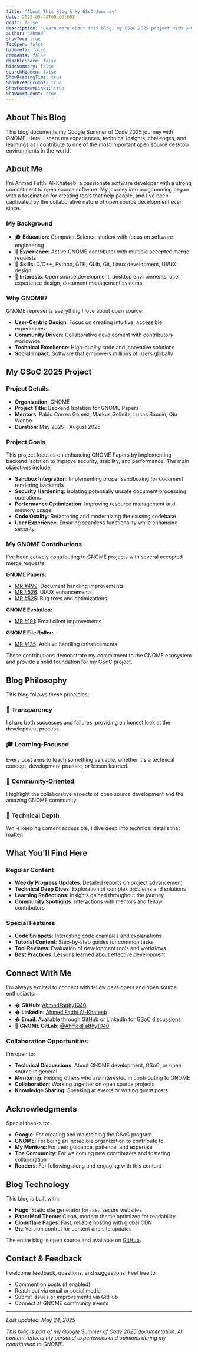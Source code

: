 ```yaml
---
title: "About This Blog & My GSoC Journey"
date: 2025-05-24T00:00:00Z
draft: false
description: "Learn more about this blog, my GSoC 2025 project with GNOME, and my background in open source development."
author: "Ahmed"
showToc: true
TocOpen: false
hidemeta: false
comments: false
disableShare: false
hideSummary: false
searchHidden: false
ShowReadingTime: true
ShowBreadCrumbs: true
ShowPostNavLinks: true
ShowWordCount: true
---
```


## About This Blog

This blog documents my Google Summer of Code 2025 journey with GNOME. Here, I share my experiences, technical insights, challenges, and learnings as I contribute to one of the most important open source desktop environments in the world.

## About Me

I'm Ahmed Fatthi Al-Khateeb, a passionate software developer with a strong commitment to open source software. My journey into programming began with a fascination for creating tools that help people, and I've been captivated by the collaborative nature of open source development ever since.

### My Background
- 🎓 **Education**: Computer Science student with focus on software engineering
- 💼 **Experience**: Active GNOME contributor with multiple accepted merge requests
- 🔧 **Skills**: C/C++, Python, GTK, GLib, Git, Linux development, UI/UX design
- 🌟 **Interests**: Open source development, desktop environments, user experience design, document management systems

### Why GNOME?

GNOME represents everything I love about open source:
- **User-Centric Design**: Focus on creating intuitive, accessible experiences
- **Community Driven**: Collaborative development with contributors worldwide
- **Technical Excellence**: High-quality code and innovative solutions
- **Social Impact**: Software that empowers millions of users globally

## My GSoC 2025 Project

### Project Details
- **Organization**: GNOME
- **Project Title**: Backend Isolation for GNOME Papers
- **Mentors**: Pablo Correa Gómez, Markus Gollnitz, Lucas Baudin, Qiu Wenbo
- **Duration**: May 2025 - August 2025

### Project Goals
This project focuses on enhancing GNOME Papers by implementing backend isolation to improve security, stability, and performance. The main objectives include:

- **Sandbox Integration**: Implementing proper sandboxing for document rendering backends
- **Security Hardening**: Isolating potentially unsafe document processing operations
- **Performance Optimization**: Improving resource management and memory usage
- **Code Quality**: Refactoring and modernizing the existing codebase
- **User Experience**: Ensuring seamless functionality while enhancing security

### My GNOME Contributions

I've been actively contributing to GNOME projects with several accepted merge requests:

**GNOME Papers:**
- [MR #499](https://gitlab.gnome.org/GNOME/papers/-/merge_requests/499): Document handling improvements
- [MR #526](https://gitlab.gnome.org/GNOME/papers/-/merge_requests/526): UI/UX enhancements
- [MR #525](https://gitlab.gnome.org/GNOME/papers/-/merge_requests/525): Bug fixes and optimizations

**GNOME Evolution:**
- [MR #191](https://gitlab.gnome.org/GNOME/evolution/-/merge_requests/191): Email client improvements

**GNOME File Roller:**
- [MR #135](https://gitlab.gnome.org/GNOME/file-roller/-/merge_requests/135): Archive handling enhancements

These contributions demonstrate my commitment to the GNOME ecosystem and provide a solid foundation for my GSoC project.

## Blog Philosophy

This blog follows these principles:

### 📖 **Transparency**
I share both successes and failures, providing an honest look at the development process.

### 🎓 **Learning-Focused**
Every post aims to teach something valuable, whether it's a technical concept, development practice, or lesson learned.

### 🤝 **Community-Oriented**
I highlight the collaborative aspects of open source development and the amazing GNOME community.

### 🔧 **Technical Depth**
While keeping content accessible, I dive deep into technical details that matter.

## What You'll Find Here

### Regular Content
- **Weekly Progress Updates**: Detailed reports on project advancement
- **Technical Deep Dives**: Exploration of complex problems and solutions
- **Learning Reflections**: Insights gained throughout the journey
- **Community Spotlights**: Interactions with mentors and fellow contributors

### Special Features
- **Code Snippets**: Interesting code examples and explanations
- **Tutorial Content**: Step-by-step guides for common tasks
- **Tool Reviews**: Evaluation of development tools and workflows
- **Best Practices**: Lessons learned about effective development

## Connect With Me

I'm always excited to connect with fellow developers and open source enthusiasts:

- � **GitHub**: [AhmedFatthy1040](https://github.com/AhmedFatthy1040)
- � **LinkedIn**: [Ahmed Fatthi Al-Khateeb](https://linkedin.com/in/ahmedfatthi1040)
- � **Email**: Available through GitHub or LinkedIn for GSoC discussions
- 🦋 **GNOME GitLab**: [@AhmedFatthy1040](https://gitlab.gnome.org/AhmedFatthy1040)

### Collaboration Opportunities

I'm open to:
- **Technical Discussions**: About GNOME development, GSoC, or open source in general
- **Mentoring**: Helping others who are interested in contributing to GNOME
- **Collaboration**: Working together on open source projects
- **Knowledge Sharing**: Speaking at events or writing guest posts

## Acknowledgments

Special thanks to:
- **Google**: For creating and maintaining the GSoC program
- **GNOME**: For being an incredible organization to contribute to
- **My Mentors**: For their guidance, patience, and expertise
- **The Community**: For welcoming new contributors and fostering collaboration
- **Readers**: For following along and engaging with this content

## Blog Technology

This blog is built with:
- **Hugo**: Static site generator for fast, secure websites
- **PaperMod Theme**: Clean, modern theme optimized for readability
- **Cloudflare Pages**: Fast, reliable hosting with global CDN
- **Git**: Version control for content and site updates

The entire blog is open source and available on [GitHub](https://github.com/AhmedFatthy1040/gnome-gsoc-blog).

## Contact & Feedback

I welcome feedback, questions, and suggestions! Feel free to:
- Comment on posts (if enabled)
- Reach out via email or social media
- Submit issues or improvements via GitHub
- Connect at GNOME community events

---

*Last updated: May 24, 2025*

*This blog is part of my Google Summer of Code 2025 documentation. All content reflects my personal experiences and opinions during my contribution to GNOME.*
